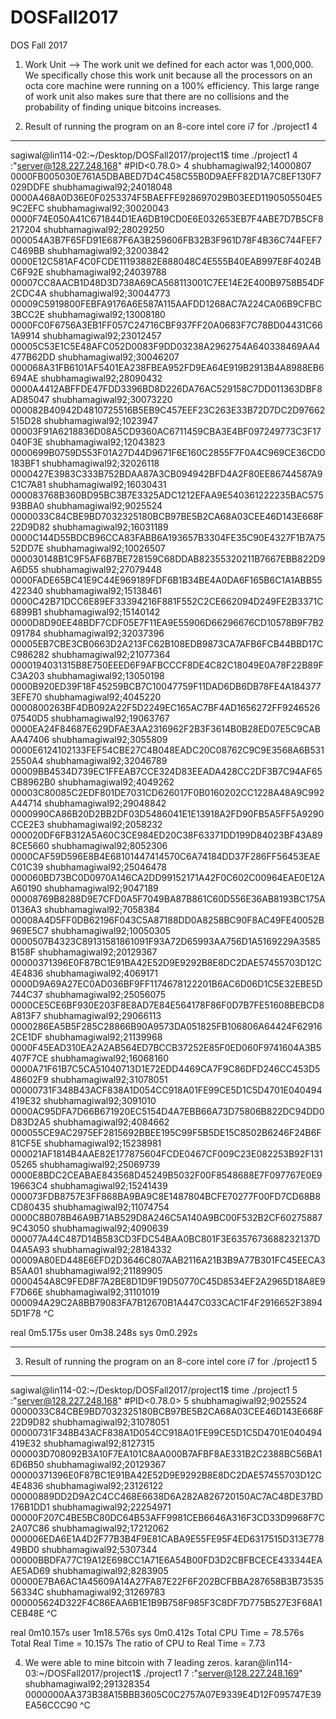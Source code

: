 # DOSFall2017
DOS Fall 2017
1. Work Unit --> The work unit we defined for each actor was 1,000,000. We specifically chose this work unit because all the processors on an octa core machine were running on a 100% efficiency. 
This large range of work unit also makes sure that there are no collisions and the probability of finding unique bitcoins increases.

2. Result of running the program on an 8-core intel core i7 for ./project1 4
-----------------------------------------------------------------------------------------------------------------------------
sagiwal@lin114-02:~/Desktop/DOSFall2017/project1$ time ./project1 4 
:"server@128.227.248.168"
#PID<0.78.0>
4
shubhamagiwal92;14000807	0000FB005030E761A5DBABED7D4C458C55B0D9AEFF82D1A7C8EF130F7029DDFE
shubhamagiwal92;24018048	0000A468A0D36E0F0253374F5BAEFFE928697029B03EED1190505504E59C2EFC
shubhamagiwal92;30020043	0000F74E050A41C671844D1EA6DB19CD0E6E032653EB7F4ABE7D7B5CF8217204
shubhamagiwal92;28029250	000054A3B7F65FD91E687F6A3B259606FB32B3F961D78F4B36C744FEF7C469BB
shubhamagiwal92;32003842	0000E12C581AF4C0FCDE11193882E888048C4E555B40EAB997E8F4024BC6F92E
shubhamagiwal92;24039788	00007CC8AACB1D48D3D738A69CA568113001C7EE14E2E400B9758B54DF2CDC4A
shubhamagiwal92;30044773	00009C5919800FEBFA9176A6E587A115AAFDD1268AC7A224CA06B9CFBC3BCC2E
shubhamagiwal92;13008180	0000FC0F6756A3EB1FF057C24716CBF937FF20A0683F7C78BD04431C661A9914
shubhamagiwal92;23012457	00005C53E1C5E48AFC052D0083F9DD03238A2962754A640338469AA4477B62DD
shubhamagiwal92;30046207	000068A31FB6101AF5401EA238FBEA952FD9EA64E919B2913B4A8988EB6694AE
shubhamagiwal92;28090432	0000A4412ABFFDE47FDD3396BD8D226DA76AC529158C7DD011363DBF8AD85047
shubhamagiwal92;30073220	000082B40942D4810725516B5EB9C457EEF23C263E33B72D7DC2D97662515D28
shubhamagiwal92;1023947	00003F91A6218836D08A5CD9360AC6711459CBA3E4BF097249773C3F17040F3E
shubhamagiwal92;12043823	0000699B0759D553F01A27D44D9671F6E160C2855F7F0A4C969CE36CD0183BF1
shubhamagiwal92;32026118	0000427E3983C333B752BDAA87A3CB094942BFD4A2F80EE86744587A9C1C7A81
shubhamagiwal92;16030431	000083768B360BD95BC3B7E3325ADC1212EFAA9E540361222235BAC57593BBA0
shubhamagiwal92;9025524	0000033C84CBE9BD7032325180BCB97BE5B2CA68A03CEE46D143E668F22D9D82
shubhamagiwal92;16031189	0000C144D55BDCB96CCA83FABB6A193657B3304FE35C90E4327F1B7A7552DD7E
shubhamagiwal92;10026507	000030148B1C9F5AF6B7BE728159C68DDAB82355320211B7667EBB822D9A6D55
shubhamagiwal92;27079448	0000FADE65BC41E9C44E969189FDF6B1B34BE4A0DA6F165B6C1A1ABB55422340
shubhamagiwal92;15138461	0000C42B71DCC6E89EF33394216F881F552C2CE662094D249FE2B3371C6899B1
shubhamagiwal92;15140142	0000D8D90EE48BDF7CDF05E7F11EA9E55906D66296676CD10578B9F7B2091784
shubhamagiwal92;32037396	00005EB7CBE3CB0663D2A213FC62B108EDB9873CA7AFB6FCB44BBD17CC986282
shubhamagiwal92;21077364	0000194031315B8E750EEED6F9AFBCCCF8DE4C82C18049E0A78F22B89FC3A203
shubhamagiwal92;13050198	0000B920ED39F18F45259BCB7C10047759F11DAD6DB6DB78FE4A1843773EFE70
shubhamagiwal92;4045220	0000800263BF4DB092A22F5D2249EC165AC7BF4AD1656272FF924652607540D5
shubhamagiwal92;19063767	0000EA24F84687E629DFAE3AA2316962F2B3F3614B0B28ED07E5C9CABAA47406
shubhamagiwal92;3055809	0000E6124102133FEF54CBE27C4B048EADC20C08762C9C9E3568A6B5312550A4
shubhamagiwal92;32046789	00009BB4534D739EC1FFEAB7CCE324D83EEADA428CC2DF3B7C94AF65CB8962B0
shubhamagiwal92;4049262	00003C80085C2EDF801DE7031CD626017F0B0160202CC1228A48A9C992A44714
shubhamagiwal92;29048842	0000990CA86B20D2BB2DF03D5486041E1E13918A2FD90FB5A5FF5A9290CCE2E3
shubhamagiwal92;2058232	000020DF6FB312A5A60C3CE984ED20C38F63371DD199D84023BF43A898CE5660
shubhamagiwal92;8052306	0000CAF59D596E8B4E68101447414570C6A74184DD37F286FF56453EAEC01C39
shubhamagiwal92;25046478	000060BD73BC0D0970A146CA2DD99152171A42F0C602C00964EAE0E12AA60190
shubhamagiwal92;9047189	00008769B8288D9E7CFD0A5F7049BA87B861C60D556E36AB8193BC175A0136A3
shubhamagiwal92;7058384	00008A4D5FF0DB62196F043C5A87188DD0A8258BC90F8AC49FE40052B969E5C7
shubhamagiwal92;10050305	0000507B4323C89131581861091F93A72D65993AA756D1A5169229A3585B158F
shubhamagiwal92;20129367	00000371396E0F87BC1E91BA42E52D9E9292B8E8DC2DAE57455703D12C4E4836
shubhamagiwal92;4069171	0000D9A69A27EC0AD036BF9FF1174678122201B6AC6D06D1C5E32EBE5D744C37
shubhamagiwal92;25056075	0000CE5CE6BF930E203F8E8AD7E84E564178F86F0D7B7FE51608BEBCD8A813F7
shubhamagiwal92;29066113	0000286EA5B5F285C28866B90A9573DA051825FB106806A64424F629162CE1DF
shubhamagiwal92;21139968	0000F45EAD310EA2A2AB564ED7BCCB37252E85F0ED060F9741604A3B5407F7CE
shubhamagiwal92;16068160	0000A71F61B7C5CA51040713D1E72EDD4469CA7F9C86DFD246CC453D548602F9
shubhamagiwal92;31078051	00000731F348B43ACF838A1D054CC918A01FE99CE5D1C5D4701E040494419E32
shubhamagiwal92;3091010	0000AC95DFA7D66B671920EC5154D4A7EBB66A73D75806B822DC94DD0D83D2A5
shubhamagiwal92;4084662	000055CE9AC2975EF2815692BBEE195C99F5B5DE15C8502B6246F24B6F81CF5E
shubhamagiwal92;15238981	000021AF1814B4AAE82E177875604FCDE0467CF009C23E082253B92F13105265
shubhamagiwal92;25069739	0000E8BDC2CEABAE843568D45249B5032F00F8548688E7F097767E0E919663C4
shubhamagiwal92;15241439	000073FDB8757E3FF868BA9BA9C8E1487804BCFE70277F00FD7CD68B8CD80435
shubhamagiwal92;11074754	0000C8B078B46A9B71AB529D8A246C5A140A9BC00F532B2CF602758879C43050
shubhamagiwal92;4090639	000077A44C487D14B583CD3FDC54BAA0BC801F3E6357673688232137D04A5A93
shubhamagiwal92;28184332	00009A80ED448E6EFD2D3646C807AAB2116A21B3B9A77B301FC45EECA3B5AA01
shubhamagiwal92;21189905	0000454A8C9FED8F7A2BE8D1D9F19D50770C45D8534EF2A2965D18A8E9F7D66E
shubhamagiwal92;31101019	000094A29C2A8BB79083FA7B12670B1A447C033CAC1F4F2916652F38945D1F78
^C

real	0m5.175s
user	0m38.248s
sys	  0m0.292s

----------------------------------------------------------------------------------------------------------------------------

3. Result of running the program on an 8-core intel core i7 for ./project1 5
----------------------------------------------------------------------------------------------------------------------------
sagiwal@lin114-02:~/Desktop/DOSFall2017/project1$ time ./project1 5
:"server@128.227.248.168"
#PID<0.78.0>
5
shubhamagiwal92;9025524	  0000033C84CBE9BD7032325180BCB97BE5B2CA68A03CEE46D143E668F22D9D82
shubhamagiwal92;31078051	00000731F348B43ACF838A1D054CC918A01FE99CE5D1C5D4701E040494419E32
shubhamagiwal92;8127315	  000003D708092B3A10F7EA101C8AA000B7AFBF8AE331B2C2388BC56BA16D6B50
shubhamagiwal92;20129367	00000371396E0F87BC1E91BA42E52D9E9292B8E8DC2DAE57455703D12C4E4836
shubhamagiwal92;23126122	00000889DD2D9A2C4CC468E6638D6A282A826720150AC7AC48DE37BD176B1DD1
shubhamagiwal92;22254971	00000F207C4BE5BC80DC64B53AFF9981CEB6646A316F3CD33D9968F7C2A07C86
shubhamagiwal92;17212062	000006EDA6E1A4D2F77B3B4F9E81CABA9E55FE95F4ED6317515D313E77849BD0
shubhamagiwal92;5307344	  00000BBDFA77C19A12E698CC1A71E6A54B00FD3D2CBFBCECE433344EAAE5AD69
shubhamagiwal92;8283905	  00000E7BA6AC1A45609A14A27FA87E22F6F202BCFBBA287658B3B7353556334C
shubhamagiwal92;31269783	000005624D322F4C86EAA6B1E1B9B758F985F3C8DF7D775B527E3F68A1CEB48E
^C

real	0m10.157s
user	1m18.576s
sys	0m0.412s
Total CPU Time  = 78.576s
Total Real Time = 10.157s
The ratio of CPU to Real Time = 7.73

4. We were able to mine bitcoin with 7 leading zeros.
karan@lin114-03:~/DOSFall2017/project1$ ./project1 7 
:"server@128.227.248.169"
shubhamagiwal92;291328354	0000000AA373B38A15BBB3605C0C2757A07E9339E4D12F095747E39EA56CCC90
^C

